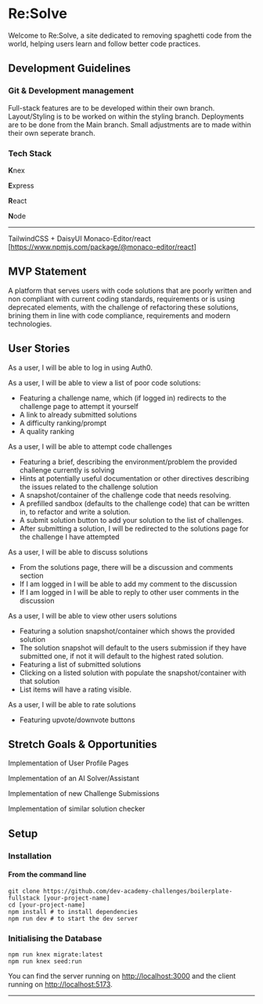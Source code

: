 # Re:Solve
Welcome to Re:Solve, a site dedicated to removing spaghetti code from the world, helping users learn and follow better code practices.

## Development Guidelines

### Git & Development management
Full-stack features are to be developed within their own branch.
Layout/Styling is to be worked on within the styling branch.
Deployments are to be done from the Main branch.
Small adjustments are to made within their own seperate branch.

### Tech Stack
**K**nex

**E**xpress

**R**eact

**N**ode

---

TailwindCSS + DaisyUI
Monaco-Editor/react [https://www.npmjs.com/package/@monaco-editor/react]

## MVP Statement
A platform that serves users with code solutions that are poorly written and non compliant with current coding standards, requirements or is using deprecated elements, with the challenge of refactoring these solutions, brining them in line with code compliance, requirements and modern technologies. 

## User Stories
As a user, I will be able to log in using Auth0.

As a user, I will be able to view a list of poor code solutions:
* Featuring a challenge name, which (if logged in) redirects to the challenge page to attempt it yourself
* A link to already submitted solutions
* A difficulty ranking/prompt
* A quality ranking

As a user, I will be able to attempt code challenges
* Featuring a brief, describing the environment/problem the provided challenge currently is solving
* Hints at potentially useful documentation or other directives describing the issues related to the challenge solution
* A snapshot/container of the challenge code that needs resolving.
* A prefilled sandbox (defaults to the challenge code) that can be written in, to refactor and write a solution. 
* A submit solution button to add your solution to the list of challenges.
* After submitting a solution, I will be redirected to the solutions page for the challenge I have attempted

As a user, I will be able to discuss solutions
* From the solutions page, there will be a discussion and comments section
* If I am logged in I will be able to add my comment to the discussion
* If I am logged in I will be able to reply to other user comments in the discussion

As a user, I will be able to view other users solutions
* Featuring a solution snapshot/container which shows the provided solution
* The solution snapshot will default to the users submission if they have submitted one, if not it will default to the highest rated solution.
* Featuring a list of submitted solutions
* Clicking on a listed solution with populate the snapshot/container with that solution
* List items will have a rating visible.

As a user, I will be able to rate solutions
* Featuring upvote/downvote buttons



## Stretch Goals & Opportunities

 Implementation of User Profile Pages

 Implementation of an AI Solver/Assistant

 Implementation of new Challenge Submissions
 
 Implementation of similar solution checker

## Setup

### Installation

#### **From the command line**

```
git clone https://github.com/dev-academy-challenges/boilerplate-fullstack [your-project-name]
cd [your-project-name]
npm install # to install dependencies
npm run dev # to start the dev server
```

### **Initialising the Database**

```
npm run knex migrate:latest
npm run knex seed:run
```

You can find the server running on [http://localhost:3000](http://localhost:3000) and the client running on [http://localhost:5173](http://localhost:5173).

---
